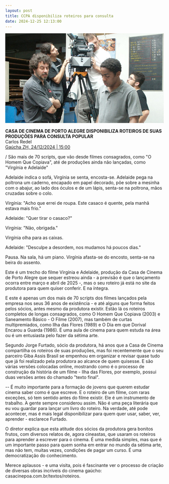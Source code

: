 ```yaml
---
layout: post
title: CCPA disponibiliza roteiros para consulta
date: 2024-12-25 12:13:00
---
```

![](/uploads/hqc-filmagem.jpg)

**CASA DE CINEMA DE PORTO ALEGRE DISPONIBILIZA ROTEIROS DE SUAS PRODUÇÕES PARA CONSULTA POPULAR**\
Carlos Redel\
[Gaúcha ZH, 24/12/2024 | 15:00](https://gauchazh.clicrbs.com.br/colunistas/juliana-bublitz/noticia/2024/12/casa-de-cinema-de-porto-alegre-disponibiliza-roteiros-de-suas-producoes-para-consulta-popular-cm516slkp002j015bth141p8l.html)

[](https://gauchazh.clicrbs.com.br/colunistas/juliana-bublitz/noticia/2024/12/casa-de-cinema-de-porto-alegre-disponibiliza-roteiros-de-suas-producoes-para-consulta-popular-cm516slkp002j015bth141p8l.html)/ São mais de 70 scripts, que vão desde filmes consagrados, como "O Homem Que Copiava", até de produções ainda não lançadas, como "Virgínia e Adelaíde"

Adelaide indica o sofá, Virgínia se senta, encosta-se. Adelaide pega na poltrona um caderno, encapado em papel decorado, põe sobre a mesinha com o abajur, ao lado dos óculos e de um lápis, senta-se na poltrona, mãos cruzadas sobre o colo.

Virgínia: "Acho que errei de roupa. Este casaco é quente, pela manhã estava mais frio."

Adelaide: "Quer tirar o casaco?"

Virgínia: "Não, obrigada."

Virgínia olha para as caixas.

Adelaide: "Desculpe a desordem, nos mudamos há poucos dias."

Pausa. Na sala, há um piano. Virgínia afasta-se do encosto, senta-se na beira do assento.

Este é um trecho do filme Virgínia e Adelaide, produção da Casa de Cinema de Porto Alegre que sequer estreou ainda - a previsão é que o lançamento ocorra entre março e abril de 2025 -, mas o seu roteiro já está no site da produtora para quem quiser conferir. E na íntegra.

E este é apenas um dos mais de 70 scripts dos filmes lançados pela empresa nos seus 36 anos de existência - e até alguns que forma feitos pelos sócios, antes mesmo da produtora existir. Estão lá os roteiros completos de longas consagrados, como O Homem Que Copiava (2003) e Saneamento Básico - O Filme (2007), mas também de curtas multipremiados, como Ilha das Flores (1989) e O Dia em que Dorival Encarou a Guarda (1986). É uma aula de cinema para quem estuda na área ou é um entusiasta pelo fazer da sétima arte.

Segundo Jorge Furtado, sócio da produtora, há anos que a Casa de Cinema compartilha os roteiros de suas produções, mas foi recentemente que o seu parceiro Giba Assis Brasil se empenhou em organizar e revisar quase tudo que já foi realizado pela produtora ao alcance de quem quisesse. E são várias versões colocadas online, mostrando como é o processo de construção da história de um filme - Ilha das Flores, por exemplo, possui duas versões antes do chamado "texto final".

\-- É muito importante para a formação de jovens que querem estudar cinema saber como é que escreve. E o roteiro de um filme, com raras exceções, só tem sentido antes do filme existir. Ele é um instrumento de trabalho. A gente sempre considerou assim. Não é uma peça literária que eu vou guardar para lançar um livro do roteiro. Na verdade, até pode acontecer, mas é mais legal disponibilizar para quem quer usar, saber, ver, aprender - esclarece Furtado.

O diretor explica que esta atitude dos sócios da produtora gera bonitos frutos, com diversos relatos de, agora cineastas, que usaram os roteiros para aprender a escrever para o cinema. É uma medida simples, mas que é um importante passo para quem sonha em entrar no mundo da sétima arte, mas não tem, muitas vezes, condições de pagar um curso. É uma democratização do conhecimento.

Merece aplausos - e uma visita, pois é fascinante ver o processo de criação de diversas obras incríveis do cinema gaúcho: casacinepoa.com.br/textos/roteiros.
